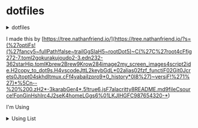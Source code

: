 # dotfiles

<details><summary>dotfiles</summary>

```
.
└── root/
    ├── .config/
    │   ├── alacritty/
    │   │   └── alacritty.toml
    │   ├── gokurakujoudo/
    │   │   └── karabiner.edn
    │   ├── karabiner/
    │   │   └── karabiner.json
    │   └── starship.toml
    ├── .homebrew/
    │   └── Brewfile
    ├── .homerow/
    │   └── README.md
    ├── .image/
    │   └── my_screen_images
    ├── .script/
    │   ├── ide.sh
    │   └── copy_to_dotfiles.sh
    ├── .vscode/
    │   ├── settings.json
    │   └── keybindings.json
    ├── .zsh/
    │   ├── alias.zsh
    │   ├── fzf_function.zsh
    │   ├── init.zsh
    │   ├── secrets.zsh
    │   └── setopt.zsh
    ├── .skhdrc
    ├── .tmux.conf
    ├── .yabairc
    ├── .zprofile
    ├── .zsh_history
    ├── .zshrc
    └── .README.md
```

</details>

I made this by [https://tree.nathanfriend.io/](<https://tree.nathanfriend.io/?s=(%27optiFs!(%27fancy5~fullPath!false~trailGgSlaH5~rootDot5)~C(%27C%27root4cFfig272-7.toml2gokurakujoudo2-3.edn232-362starHip.tomlKbrew2Brew9Krow284image2my_screen_images4script2ide.H2copy_to_dot9s.H4vscodeJttL2keybGdL*02alias02fzf_functiF02Git0Jcrets0Jtopt04skhdItmux.cFf4yabaiIzpro9*0_history*0I8%27)~versiF!%271%27)*%5Cn--%20%200.zH2*-3karabGer4*.5!true6.jsF7alacritty8README.md9fileCsource!FonGinHshIrc4J2seK4homeLGgs6%01LKJIHGFC987654320-*>)

I'm Using

<!-- START doctoc generated TOC please keep comment here to allow auto update -->
<!-- DON'T EDIT THIS SECTION, INSTEAD RE-RUN doctoc TO UPDATE -->



<!-- END doctoc generated TOC please keep comment here to allow auto update -->

<details><summary>Using List</summary>

```
### Karabiner-Element

https://github.com/pqrs-org/Karabiner-Elements

### GokuRakuJoudo

https://github.com/yqrashawn/GokuRakuJoudo

### starship

https://github.com/starship/starship

### Homebrew

https://github.com/Homebrew/brew

### fzf

https://github.com/junegunn/fzf

### tmux

https://github.com/tmux/tmux

### tmux-fzf

https://github.com/junegunn/fzf/blob/master/bin/fzf-tmux

### zsh

https://github.com/zsh-users/zsh

### yabai

https://github.com/koekeishiya/yabai

### skhd

https://github.com/koekeishiya/skhd

### lazy.nvim

https://github.com/folke/lazy.nvim

### SketchyBar

https://github.com/FelixKratz/SketchyBar

### Raycast

https://www.raycast.com/

### Homerow

https://www.homerow.app/

### Atuin

https://github.com/atuinsh/atuin

### Alacritty

https://github.com/alacritty/alacritty

```

</details>
